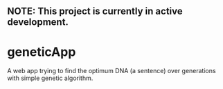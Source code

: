 ## NOTE: This project is currently in active development.

# geneticApp
A web app trying to find the optimum DNA (a sentence) over generations with simple genetic algorithm.

